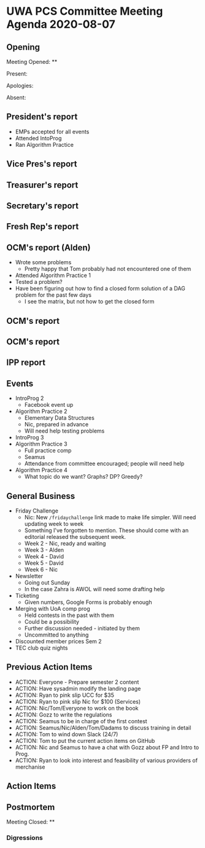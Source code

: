 # UWA PCS Committee Meeting Agenda 2020-08-07

## Opening

Meeting Opened: **

Present:

Apologies:

Absent:

## President's report
- EMPs accepted for all events
- Attended IntoProg
- Ran Algorithm Practice

## Vice Pres's report

## Treasurer's report

## Secretary's report

## Fresh Rep's report

## OCM's report (Alden)
- Wrote some problems
  - Pretty happy that Tom probably had not encountered one of them
- Attended Algorithm Practice 1
- Tested a problem?
- Have been figuring out how to find a closed form solution of a DAG problem for the past few days
  - I see the matrix, but not how to get the closed form

## OCM's report

## OCM's report

## IPP report

## Events
- IntroProg 2
  - Facebook event up
- Algorithm Practice 2
  - Elementary Data Structures 
  - Nic, prepared in advance
  - Will need help testing problems
- IntroProg 3
- Algorithm Practice 3
  - Full practice comp
  - Seamus
  - Attendance from committee encouraged; people will need help
- Algorithm Practice 4
  - What topic do we want? Graphs? DP? Greedy?

## General Business
- Friday Challenge
  - Nic: New `/fridaychallenge` link made to make life simpler. Will need updating week to week
  - Something I've forgotten to mention. These should come with an editorial released the subsequent week.
  - Week 2 - Nic, ready and waiting 
  - Week 3 - Alden
  - Week 4 - David
  - Week 5 - David
  - Week 6 - Nic
- Newsletter 
  - Going out Sunday
  - In the case Zahra is AWOL will need some drafting help
- Ticketing
  - Given numbers, Google Forms is probably enough
- Merging with UoA comp prog
  - Held contests in the past with them
  - Could be a possibility
  - Further discussion needed - initiated by them
  - Uncommitted to anything
- Discounted member prices Sem 2
- TEC club quiz nights

## Previous Action Items

- ACTION: Everyone - Prepare semester 2 content
- ACTION: Have sysadmin modify the landing page
- ACTION: Ryan to pink slip UCC for $35
- ACTION: Ryan to pink slip Nic for $100 (Services)
- ACTION: Nic/Tom/Everyone to work on the book
- ACTION: Gozz to write the regulations
- ACTION: Seamus to be in charge of the first contest
- ACTION: Seamus/Nic/Alden/Tom/Dadams to discuss training in detail
- ACTION: Tom to wind down Slack (24/7)
- ACTION: Tom to put the current action items on GitHub
- ACTION: Nic and Seamus to have a chat with Gozz about FP and Intro to Prog.
- ACTION: Ryan to look into interest and feasibility of various providers of merchanise

## Action Items

## Postmortem

Meeting Closed: **

### Digressions
